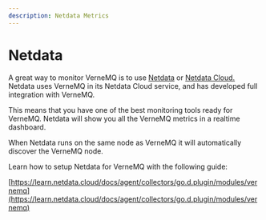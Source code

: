```yaml
---
description: Netdata Metrics
---
```


# Netdata

A great way to monitor VerneMQ is to use [Netdata](https://github.com/netdata/netdata) or [Netdata Cloud.](https://www.netdata.cloud/) Netdata uses VerneMQ in its Netdata Cloud service, and has developed full integration with VerneMQ.

This means that you have one of the best monitoring tools ready for VerneMQ. Netdata will show you all the VerneMQ metrics in a realtime dashboard.

When Netdata runs on the same node as VerneMQ it will automatically discover the VerneMQ node.

Learn how to setup Netdata for VerneMQ with the following guide:

[https://learn.netdata.cloud/docs/agent/collectors/go.d.plugin/modules/vernemq](https://learn.netdata.cloud/docs/agent/collectors/go.d.plugin/modules/vernemq)

